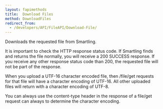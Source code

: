 ```yaml
---
layout: fapimethods
title:  Download Files
method: DownloadFiles
redirect_from: 
  - /developers/API/FileAPI/Download-File/
---
```


<section>
<p>Downloads the requested file from Smartling.</p>

<p>It is important to check the HTTP response status code. If Smartling finds and returns the file normally, you will receive a 200 SUCCESS response. If you receive any other response status code than 200, the requested file will not be part of the response.</p>

<p>When you upload a UTF-16 character encoded file, then /file/get requests for that file will have a character encoding of UTF-16. All other uploaded files will return with a character encoding of UTF-8.</p>

<p>You can always use the content-type header in the response of a file/get request can always to determine the character encoding.</p>
</section>